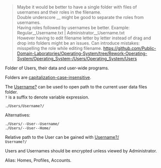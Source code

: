 > Maybe it would be better to have a single folder with files of usernames and their roles in the filename.   
> Double underscore __ might be good to separate the roles from usernames.  
> Having roles followed by usernames be better. Example: Regular__Username.txt | Administrator__Username.txt  
> However having to edit filename letter by letter instead of drag and drop into folders might be an issues.
> Can introduce mistakes: misspelling the role while editing filename.
> https://github.com/Public-Domain-Laboratories/Operating-System/tree/Rework-Operating-System/Operating_System-/Users/Operating_System/Users



Folder of Users, their data and user-wide programs.

Folders are [capitalization-case-insensitive][0].

[0]: https://en.wikipedia.org/wiki/Case_sensitivity

The [Username?]() can be used to open path to the current user data files folder.  
`?` is a suffix to denote variable expression.

`./Users/Username?/`

Alternatives:
```
./Users/--User--Username/
./Users/--User--Home/
```

Relative path to the User can be gained with [Username?/]()  
`Username?/`

Users and Usernames should be encrypted unless viewed by Administrator.

Alias: Homes, Profiles, Accounts.
